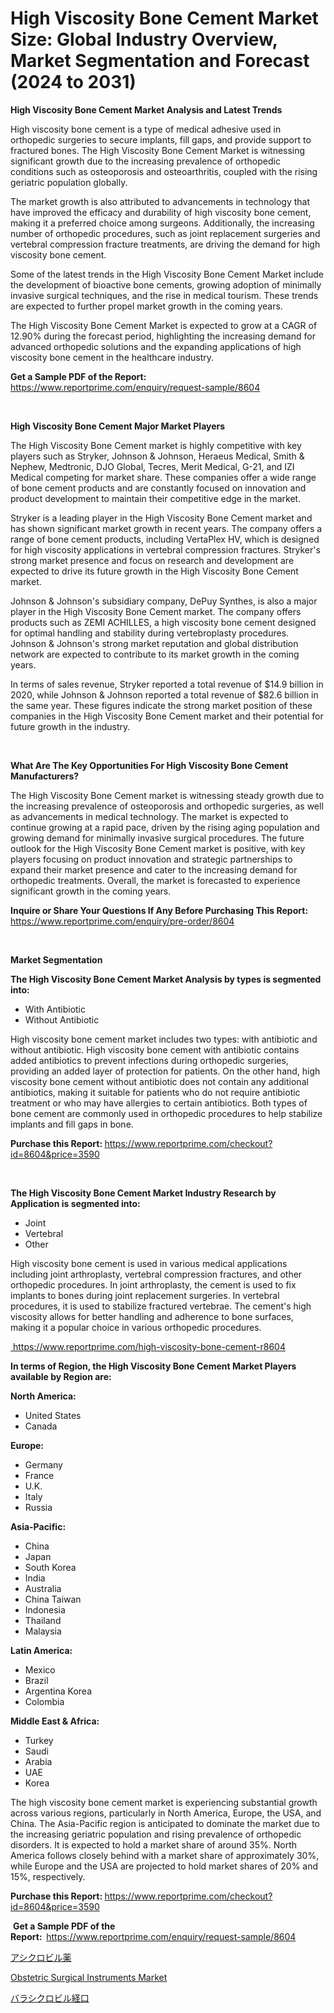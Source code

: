 <p><h1>High Viscosity Bone Cement Market Size: Global Industry Overview, Market Segmentation and Forecast (2024 to 2031)</h1></p><p><strong>High Viscosity Bone Cement Market Analysis and Latest Trends</strong></p>
<p><p>High viscosity bone cement is a type of medical adhesive used in orthopedic surgeries to secure implants, fill gaps, and provide support to fractured bones. The High Viscosity Bone Cement Market is witnessing significant growth due to the increasing prevalence of orthopedic conditions such as osteoporosis and osteoarthritis, coupled with the rising geriatric population globally. </p><p>The market growth is also attributed to advancements in technology that have improved the efficacy and durability of high viscosity bone cement, making it a preferred choice among surgeons. Additionally, the increasing number of orthopedic procedures, such as joint replacement surgeries and vertebral compression fracture treatments, are driving the demand for high viscosity bone cement.</p><p>Some of the latest trends in the High Viscosity Bone Cement Market include the development of bioactive bone cements, growing adoption of minimally invasive surgical techniques, and the rise in medical tourism. These trends are expected to further propel market growth in the coming years.</p><p>The High Viscosity Bone Cement Market is expected to grow at a CAGR of 12.90% during the forecast period, highlighting the increasing demand for advanced orthopedic solutions and the expanding applications of high viscosity bone cement in the healthcare industry.</p></p>
<p><strong>Get a Sample PDF of the Report:&nbsp;</strong> <a href="https://www.reportprime.com/enquiry/request-sample/8604">https://www.reportprime.com/enquiry/request-sample/8604</a></p>
<p>&nbsp;</p>
<p><strong>High Viscosity Bone Cement Major Market Players</strong></p>
<p><p>The High Viscosity Bone Cement market is highly competitive with key players such as Stryker, Johnson & Johnson, Heraeus Medical, Smith & Nephew, Medtronic, DJO Global, Tecres, Merit Medical, G-21, and IZI Medical competing for market share. These companies offer a wide range of bone cement products and are constantly focused on innovation and product development to maintain their competitive edge in the market.</p><p>Stryker is a leading player in the High Viscosity Bone Cement market and has shown significant market growth in recent years. The company offers a range of bone cement products, including VertaPlex HV, which is designed for high viscosity applications in vertebral compression fractures. Stryker's strong market presence and focus on research and development are expected to drive its future growth in the High Viscosity Bone Cement market.</p><p>Johnson & Johnson's subsidiary company, DePuy Synthes, is also a major player in the High Viscosity Bone Cement market. The company offers products such as ZEMI ACHILLES, a high viscosity bone cement designed for optimal handling and stability during vertebroplasty procedures. Johnson & Johnson's strong market reputation and global distribution network are expected to contribute to its market growth in the coming years.</p><p>In terms of sales revenue, Stryker reported a total revenue of $14.9 billion in 2020, while Johnson & Johnson reported a total revenue of $82.6 billion in the same year. These figures indicate the strong market position of these companies in the High Viscosity Bone Cement market and their potential for future growth in the industry.</p></p>
<p>&nbsp;</p>
<p><strong>What Are The Key Opportunities For High Viscosity Bone Cement Manufacturers?</strong></p>
<p><p>The High Viscosity Bone Cement market is witnessing steady growth due to the increasing prevalence of osteoporosis and orthopedic surgeries, as well as advancements in medical technology. The market is expected to continue growing at a rapid pace, driven by the rising aging population and growing demand for minimally invasive surgical procedures. The future outlook for the High Viscosity Bone Cement market is positive, with key players focusing on product innovation and strategic partnerships to expand their market presence and cater to the increasing demand for orthopedic treatments. Overall, the market is forecasted to experience significant growth in the coming years.</p></p>
<p><strong>Inquire or Share Your Questions If Any Before Purchasing This Report:</strong> <a href="https://www.reportprime.com/enquiry/pre-order/8604">https://www.reportprime.com/enquiry/pre-order/8604</a></p>
<p>&nbsp;</p>
<p><strong>Market Segmentation</strong></p>
<p><strong>The High Viscosity Bone Cement Market Analysis by types is segmented into:</strong></p>
<p><ul><li>With Antibiotic</li><li>Without Antibiotic</li></ul></p>
<p><p>High viscosity bone cement market includes two types: with antibiotic and without antibiotic. High viscosity bone cement with antibiotic contains added antibiotics to prevent infections during orthopedic surgeries, providing an added layer of protection for patients. On the other hand, high viscosity bone cement without antibiotic does not contain any additional antibiotics, making it suitable for patients who do not require antibiotic treatment or who may have allergies to certain antibiotics. Both types of bone cement are commonly used in orthopedic procedures to help stabilize implants and fill gaps in bone.</p></p>
<p><strong>Purchase this Report:&nbsp;</strong><a href="https://www.reportprime.com/checkout?id=8604&price=3590">https://www.reportprime.com/checkout?id=8604&price=3590</a></p>
<p>&nbsp;</p>
<p><strong>The High Viscosity Bone Cement Market Industry Research by Application is segmented into:</strong></p>
<p><ul><li>Joint</li><li>Vertebral</li><li>Other</li></ul></p>
<p><p>High viscosity bone cement is used in various medical applications including joint arthroplasty, vertebral compression fractures, and other orthopedic procedures. In joint arthroplasty, the cement is used to fix implants to bones during joint replacement surgeries. In vertebral procedures, it is used to stabilize fractured vertebrae. The cement's high viscosity allows for better handling and adherence to bone surfaces, making it a popular choice in various orthopedic procedures.</p></p>
<p><a href="https://www.reportprime.com/high-viscosity-bone-cement-r8604">&nbsp;https://www.reportprime.com/high-viscosity-bone-cement-r8604</a></p>
<p><strong>In terms of Region, the High Viscosity Bone Cement Market Players available by Region are:</strong></p>
<p>
    <p> <strong> North America: </strong>
        <ul>
            <li>United States</li>
            <li>Canada</li>
        </ul>
        </p> 
    <p> <strong> Europe: </strong>
        <ul>
            <li>Germany</li>
            <li>France</li>
            <li>U.K.</li>
            <li>Italy</li>
            <li>Russia</li>
        </ul>
        </p> 
    <p> <strong> Asia-Pacific: </strong>
        <ul>
            <li>China</li>
            <li>Japan</li>
            <li>South Korea</li>
            <li>India</li>
            <li>Australia</li>
            <li>China Taiwan</li>
            <li>Indonesia</li>
            <li>Thailand</li>
            <li>Malaysia</li>
        </ul>
        </p> 
    <p> <strong> Latin America: </strong>
        <ul>
            <li>Mexico</li>
            <li>Brazil</li>
            <li>Argentina Korea</li>
            <li>Colombia</li>
        </ul>
        </p> 
    <p> <strong> Middle East & Africa: </strong>
        <ul>
            <li>Turkey</li>
            <li>Saudi</li>
            <li>Arabia</li>
            <li>UAE</li>
            <li>Korea</li>
        </ul>
    </p>
    </p>
<p><p>The high viscosity bone cement market is experiencing substantial growth across various regions, particularly in North America, Europe, the USA, and China. The Asia-Pacific region is anticipated to dominate the market due to the increasing geriatric population and rising prevalence of orthopedic disorders. It is expected to hold a market share of around 35%. North America follows closely behind with a market share of approximately 30%, while Europe and the USA are projected to hold market shares of 20% and 15%, respectively.</p></p>
<p><strong>Purchase this Report: </strong><a href="https://www.reportprime.com/checkout?id=8604&price=3590">https://www.reportprime.com/checkout?id=8604&price=3590</a></p>
<p>&nbsp;<strong>Get a Sample PDF of the Report:&nbsp;&nbsp;</strong><a href="https://www.reportprime.com/enquiry/request-sample/8604">https://www.reportprime.com/enquiry/request-sample/8604</a></p>
<p><strong></strong></p>
<p><p><a href="https://github.com/marbadji/Market-Research-Report-List-1/blob/main/949277123026.md">アシクロビル薬</a></p><p><a href="https://github.com/mancsybtousav/Market-Research-Report-List-2/blob/main/obstetric-surgical-instruments-market.md">Obstetric Surgical Instruments Market</a></p><p><a href="https://github.com/KaydenJohns1964/Market-Research-Report-List-1/blob/main/667557623027.md">バラシクロビル経口</a></p></p>